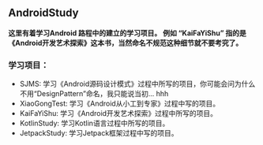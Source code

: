 ## AndroidStudy
**这里有着学习Android 路程中的建立的学习项目。
例如 “KaiFaYiShu” 指的是《Android开发艺术探索》这本书，当然命名不规范这种细节就不要考究了。**

### 学习项目：
- SJMS: 学习《Android源码设计模式》过程中所写的项目，你可能会问为什么不用“DesignPattern”命名，我只能说当初... hhh
- XiaoGongTest: 学习《Android从小工到专家》过程中写的项目。
- KaiFaYiShu: 学习《Android开发艺术探索》过程中所写的项目。
- KotlinStudy: 学习Kotlin语言过程中所写的项目。
- JetpackStudy: 学习Jetpack框架过程中写的项目。

 
